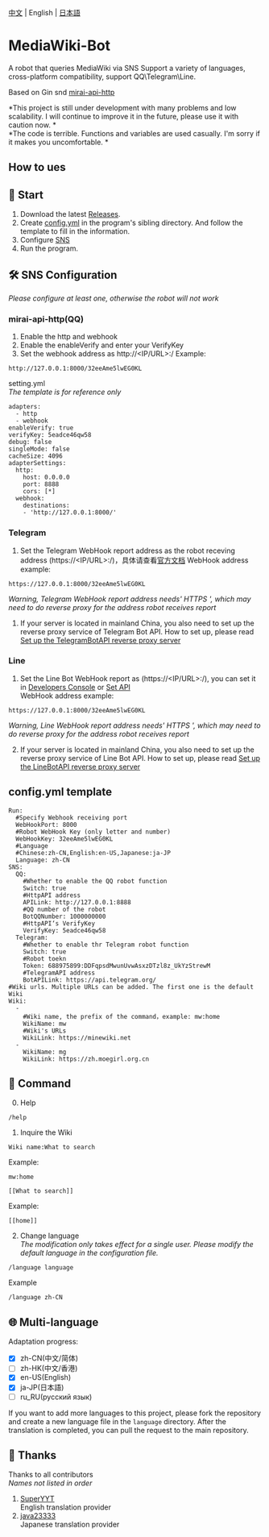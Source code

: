 [中文](https://github.com/nyancatda/MediaWiki-Bot) | English | [日本語](README-ja-JP.md)
# MediaWiki-Bot
A robot that queries MediaWiki via SNS
Support a variety of languages, cross-platform compatibility, support QQ\Telegram\Line.

Based on Gin snd [mirai-api-http](https://github.com/project-mirai/mirai-api-http)

*This project is still under development with many problems and low scalability. I will continue to improve it in the future, please use it with caution now. *  
*The code is terrible. Functions and variables are used casually. I'm sorry if it makes you uncomfortable. *

## How to ues

## 💮 Start  
1. Download the latest [Releases](https://github.com/nyancatda/MediaWiki-Bot/releases). 
1. Create [config.yml](#configyml-template) in the program's sibling directory. And follow the template to fill in the information. 
1. Configure [SNS](#%EF%B8%8F-SNS-Configuration)
1. Run the program. 

## 🛠️ SNS Configuration
*Please configure at least one, otherwise the robot will not work*
### mirai-api-http(QQ)
1. Enable the http and webhook
1. Enable the enableVerify and enter your VerifyKey
1. Set the webhook address as http://<IP/URL>:<Port>/<Robot Key>
  Example:
  ```
  http://127.0.0.1:8000/32eeAme5lwEG0KL
  ```

setting.yml   
*The template is for reference only*
```
adapters:
  - http
  - webhook
enableVerify: true
verifyKey: 5eadce46qw58
debug: false
singleMode: false
cacheSize: 4096
adapterSettings:
  http:
    host: 0.0.0.0
    port: 8888
    cors: [*]
  webhook:
    destinations: 
    - 'http://127.0.0.1:8000/'
```
### Telegram
1. Set the Telegram WebHook report address as the robot receving address (https://<IP/URL>:<Port>/<Key>)，具体请查看[官方文档](https://core.telegram.org/bots/api#setwebhook)
  WebHook address example:
  ```
  https://127.0.0.1:8000/32eeAme5lwEG0KL
  ```
  *Warning, Telegram WebHook report address needs' HTTPS ', which may need to do reverse proxy for the address robot receives report*
1. If your server is located in mainland China, you also need to set up the reverse proxy service of Telegram Bot API. How to set up, please read [Set up the TelegramBotAPI reverse proxy server](docs/Telegram/ReverseProxyAPI.md)
### Line
1. Set the Line Bot WebHook report as (https://<IP/URL>:<Port>/<Key>), you can set it in [Developers Console](https://developers.line.biz/console/) or [Set API](https://developers.line.biz/en/reference/messaging-api/#set-webhook-endpoint-url)  
WebHook address example:
```
https://127.0.0.1:8000/32eeAme5lwEG0KL
```
*Warning, Line WebHook report address needs' HTTPS ', which may need to do reverse proxy for the address robot receives report*

2. If your server is located in mainland China, you also need to set up the reverse proxy service of Line Bot API. How to set up, please read [Set up the LineBotAPI reverse proxy server](docs/Line/ReverseProxyAPI.md)

## config.yml template
```
Run:
  #Specify Webhook receiving port
  WebHookPort: 8000
  #Robot WebHook Key (only letter and number)
  WebHookKey: 32eeAme5lwEG0KL
  #Language
  #Chinese:zh-CN,English:en-US,Japanese:ja-JP
  Language: zh-CN
SNS:
  QQ:
    #Whether to enable the QQ robot function
    Switch: true
    #HttpAPI address
    APILink: http://127.0.0.1:8888
    #QQ number of the robot
    BotQQNumber: 1000000000
    #HttpAPI‘s VerifyKey
    VerifyKey: 5eadce46qw58
  Telegram:
    #Whether to enable thr Telegram robot function
    Switch: true
    #Robot toekn
    Token: 688975899:DDFqpsdMwunUvwAsxzDTzl8z_UkYzStrewM
    #TelegramAPI address
    BotAPILink: https://api.telegram.org/
#Wiki urls. Multiple URLs can be added. The first one is the default Wiki
Wiki:
  - 
    #Wiki name, the prefix of the command，example: mw:home
    WikiName: mw
    #Wiki's URLs
    WikiLink: https://minewiki.net
  - 
    WikiName: mg
    WikiLink: https://zh.moegirl.org.cn
```

## 🔣 Command
0. Help
```
/help
```

1. Inquire the Wiki
```
Wiki name:What to search
```
Example:
```
mw:home
```

```
[[What to search]]
```
Example:
```
[[home]]
```

2. Change language  
*The modification only takes effect for a single user. Please modify the default language in the configuration file.*
```
/language language
```
Example
```
/language zh-CN
```

## 🌐 Multi-language
Adaptation progress: 
- [x] zh-CN(中文/简体)
- [ ] zh-HK(中文/香港)
- [x] en-US(English)
- [x] ja-JP(日本語)
- [ ] ru_RU(русский язык)

If you want to add more languages to this project, please fork the repository and create a new language file in the `language` directory. After the translation is completed, you can pull the request to the main repository. 

## 🎐 Thanks  
Thanks to all contributors  
*Names not listed in order*
1. [SuperYYT](https://github.com/SuperYYT)  
  English translation provider
2. [java23333](https://github.com/java23333)  
  Japanese translation provider
